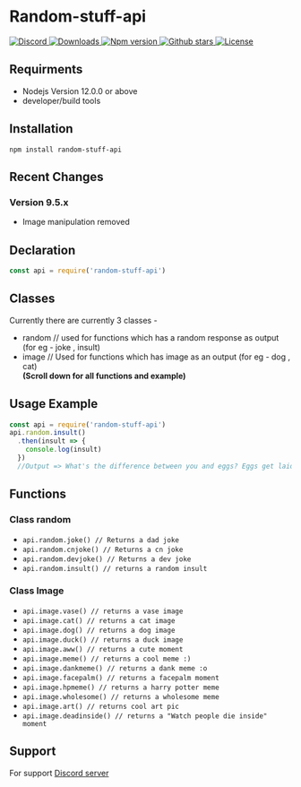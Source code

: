 # Random-stuff-api
<a href="https://discord.gg/y94PA8d">
<img src="https://img.shields.io/discord/690557545965813770?color=7289DA&label=Support&logo=discord&style=for-the-badge" alt="Discord">
</a>

<a href="https://www.npmjs.com/package/random-stuff-api">
<img src="https://img.shields.io/npm/dt/random-stuff-api?color=CC3534&logo=npm&style=for-the-badge" alt="Downloads">
</a>

<a href="https://www.npmjs.com/package/random-stuff-api">
<img src="https://img.shields.io/npm/v/random-stuff-api?color=red&label=Version&logo=npm&style=for-the-badge" alt="Npm version">
</a>
<a href="https://github.com/pgamerxstudio/random-stuff-api">
<img src="https://img.shields.io/github/stars/pgamerxstudio/random-stuff-api?color=333&logo=github&style=for-the-badge" alt="Github stars">
</a>

<a href="https://github.com/pgamerxstudio/random-stuff-api/blob/master/LICENSE">
<img src="https://img.shields.io/github/license/pgamerxstudio/random-stuff-api?color=6e5494&logo=github&style=for-the-badge" alt="License">
</a>

## Requirments
* Nodejs Version 12.0.0 or above
* developer/build tools

## Installation
```
npm install random-stuff-api
```

## Recent Changes
### Version 9.5.x
* Image manipulation removed
## Declaration
```javascript
const api = require('random-stuff-api')
```

## Classes
Currently there are currently 3 classes - 
* random // used for functions which has a random response as output (for eg - joke , insult)
* image // Used for functions which has image as an output (for eg - dog , cat)     
**(Scroll down for all functions and example)**

## Usage Example

```javascript
const api = require('random-stuff-api')
api.random.insult()
  .then(insult => {
    console.log(insult)
  })
  //Output => What's the difference between you and eggs? Eggs get laid and you don't.

```

## Functions
### Class random
* `api.random.joke() // Returns a dad joke`
* `api.random.cnjoke() // Returns a cn joke`
* `api.random.devjoke() // Returns a dev joke`
* `api.random.insult() // returns a random insult`
### Class Image
* `api.image.vase() // returns a vase image` 
* `api.image.cat() // returns a cat image `
* `api.image.dog() // returns a dog image `
* `api.image.duck() // returns a duck image` 
* `api.image.aww() // returns a cute moment`
* `api.image.meme() // returns a cool meme :)`
* `api.image.dankmeme() // returns a dank meme :o`
* `api.image.facepalm() // returns a facepalm moment`
* `api.image.hpmeme() // returns a harry potter meme`
* `api.image.wholesome() // returns a wholesome meme `
* `api.image.art() // returns cool art pic`
* `api.image.deadinside() // returns a "Watch people die inside" moment`

## Support
For support [Discord server](https://pgamerx.com/discord)
